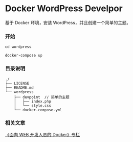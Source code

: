 # Docker WordPress Develpor

基于 Docker 环境，安装 WordPress，并且创建一个简单的主题。

### 开始

```
cd wordpress
```

```
docker-compose up
```

### 目录说明

```
./
├── LICENSE
├── README.md
└── wordpress
    ├── devpoint  // 简单的主题
    │   ├── index.php
    │   └── style.css
    └── docker-compose.yml
```

### 相关文章

[《面向 WEB 开发人员的 Docker》专栏](https://juejin.cn/column/6965049243660714021)


